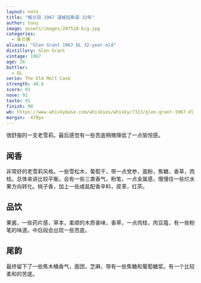 ```yaml
---
layout: note
title: "格兰冠 1967 道格拉斯梁 32年"
author: tony
image: assets/images/207528-big.jpg
categories:
  - 斯贝赛
aliases: "Glen Grant 1967 DL 32-year-old"
distillery: Glen Grant
vintage: 1967
age: 26
bottler:
  - DL
serie: The Old Malt Cask
strength: 48.6
score: 91
nose: 92
taste: 91
finish: 90
wb: https://www.whiskybase.com/whiskies/whisky/7313/glen-grant-1967-dl
margin: -470px
---
```

很舒服的一支老雪莉。最后感觉有一些苦底稍微降低了一点愉悦感。

## 闻香
非常好的老雪莉风格。一些雪松木，葡萄干，带一点党参，面粉，焦糖，香草，肉桂。总体来讲比较平衡。会有一些三类香气，粉笔，一点金属感，慢慢往一些烂水果方向转化。桃子香，加上一些咸盐配香辛料，皮革，红茶。

## 品饮
果酱，一些药片感，草本，柔顺的木质香味，香草，一点肉桂，肉豆蔻，有一些粉笔的味道。中后段会出现一些苦底。

## 尾韵
最终留下了一些焦木桶香气，面团，芝麻，带有一些焦糖和葡萄糖浆。有一个比较柔和的苦底。
